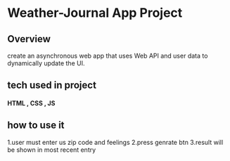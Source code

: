 # Weather-Journal App Project

## Overview
 create an asynchronous web app that uses Web API and user data to dynamically update the UI. 

## tech used in project 
#### HTML , CSS , JS

## how to use it 
1.user must enter us zip code and feelings 
2.press genrate btn 
3.result will be shown in most recent entry
